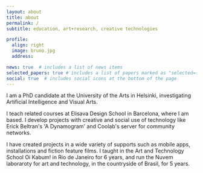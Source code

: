 ```yaml
---
layout: about
title: about
permalink: /
subtitle: education, art+research, creative technologies

profile:
  align: right
  image: bruno.jpg
  address:

news: true  # includes a list of news items
selected_papers: true # includes a list of papers marked as "selected={true}"
social: true  # includes social icons at the bottom of the page
---
```


I am a PhD candidate at the University of the Arts in Helsinki, investigating Artificial Intelligence and Visual Arts.

I teach related courses at Elisava Design School in Barcelona, where I am based. I develop projects with creative and social use of technology like Erick Beltran's 'A Dynamogram' and Coolab's server for community networks.

I have created projects in a wide variety of supports such as mobile apps, installations and fiction feature films. I taught
in the Art and Technology School Oi Kabum! in Rio de Janeiro for 6 years, and run the Nuvem laboraroty for art and technology, in the countryside of Brasil, for 5 years.
